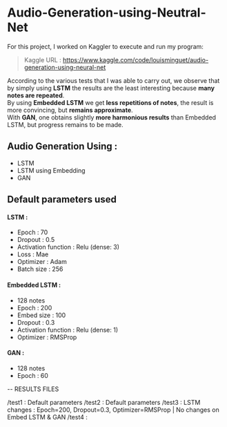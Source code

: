 # Audio-Generation-using-Neutral-Net

For this project, I worked on Kaggler to execute and run my program: 
> Kaggle URL : https://www.kaggle.com/code/louisminguet/audio-generation-using-neural-net

According to the various tests that I was able to carry out, we observe that by simply using **LSTM** the results are the least interesting because **many notes are repeated**.<br>
By using **Embedded LSTM** we get **less repetitions of notes**, the result is more convincing, but **remains approximate**.<br>
With **GAN**, one obtains slightly **more harmonious results** than Embedded LSTM, but progress remains to be made.

## Audio Generation Using :
* LSTM
* LSTM using Embedding
* GAN

## Default parameters used 

#### LSTM :
- Epoch : 70
- Dropout : 0.5
- Activation function : Relu (dense: 3)
- Loss : Mae
- Optimizer : Adam
- Batch size : 256

#### Embedded LSTM :
- 128 notes
- Epoch : 200
- Embed size : 100
- Dropout : 0.3
- Activation function : Relu (dense: 1)
- Optimizer : RMSProp

#### GAN : 
- 128 notes
- Epoch : 60

--  RESULTS FILES

/test1 : Default parameters
/test2 : Default parameters
/test3 : LSTM changes : Epoch=200, Dropout=0.3, Optimizer=RMSProp | No changes on Embed LSTM & GAN
/test4 : 
